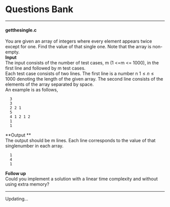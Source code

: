 # Questions Bank
***
#### getthesingle.c
You are given an array of integers where every element appears twice except for one. Find the value of that single one. Note that the array is non-empty.  
**Input**  
The input consists of the number of test cases, m (1 <=m <= 1000), in the first line and followed by m test cases.  
Each test case consists of two lines. The first line is a number n $1 \leq n \leq 1000$ denoting the length of the given array. The second line consists of the elements of the array separated by space.  
An example is as follows,  

      3  
      3  
      2 2 1  
      5  
      4 1 2 1 2  
      1  
      1  
**Output **  
The output should be m lines. Each line corresponds to the value of that singlenumber in each array.

      1  
      4  
      1  
**Follow up**  
Could you implement a solution with a linear time complexity and without using extra memory?  
***
Updating...
